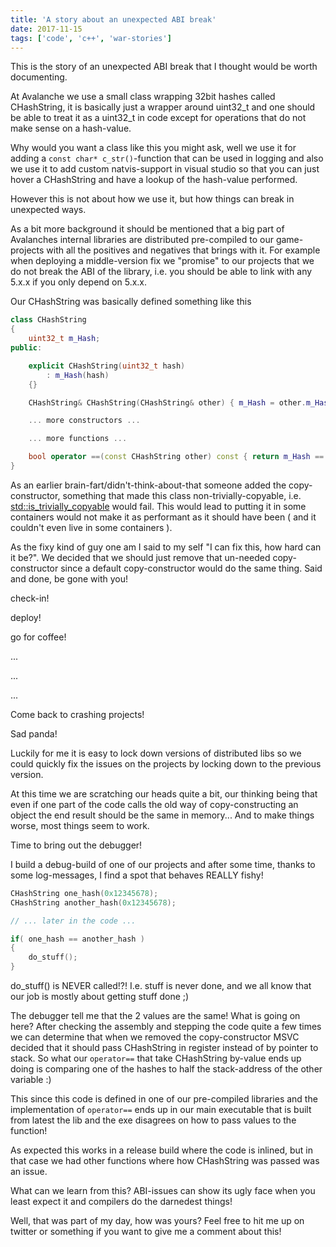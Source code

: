 ```yaml
---
title: 'A story about an unexpected ABI break'
date: 2017-11-15
tags: ['code', 'c++', 'war-stories']
---
```


This is the story of an unexpected ABI break that I thought would be worth documenting.

At Avalanche we use a small class wrapping 32bit hashes called CHashString, it is basically just a wrapper around
uint32_t and one should be able to treat it as a uint32_t in code except for operations that do not make sense on a hash-value.

Why would you want a class like this you might ask, well we use it for adding a `const char* c_str()`-function that can be
used in logging and also we use it to add custom natvis-support in visual studio so that you can just hover a CHashString
and have a lookup of the hash-value performed.

However this is not about how we use it, but how things can break in unexpected ways.

As a bit more background it should be mentioned that a big part of Avalanches internal libraries are distributed pre-compiled
to our game-projects with all the positives and negatives that brings with it. For example when deploying a middle-version fix
we "promise" to our projects that we do not break the ABI of the library, i.e. you should  be able to link with any 5.x.x if you
only depend on 5.x.x.

Our CHashString was basically defined something like this

```c++
class CHashString
{
    uint32_t m_Hash;
public:

    explicit CHashString(uint32_t hash)
        : m_Hash(hash)
    {}

    CHashString& CHashString(CHashString& other) { m_Hash = other.m_Hash; }

    ... more constructors ...

    ... more functions ...

    bool operator ==(const CHashString other) const { return m_Hash == other.m_Hash; }
}
```

As an earlier brain-fart/didn't-think-about-that someone added the copy-constructor, something that made this class non-trivially-copyable,
i.e. [std::is_trivially_copyable](http://en.cppreference.com/w/cpp/types/is_trivially_copyable) would fail.
This would lead to putting it in some containers would not make it as performant as it should have been ( and it couldn't even live in some containers ).

As the fixy kind of guy one am I said to my self "I can fix this, how hard can it be?". We decided that we should just remove that un-needed
copy-constructor since a default copy-constructor would do the same thing. Said and done, be gone with you!

check-in!

deploy!

go for coffee!

...

...

...

Come back to crashing projects!

Sad panda!

Luckily for me it is easy to lock down versions of distributed libs so we could quickly fix the issues on the projects by locking down to the 
previous version.

At this time we are scratching our heads quite a bit, our thinking being that even if one part of the code calls the old way of copy-constructing
an object the end result should be the same in memory... And to make things worse, most things seem to work.

Time to bring out the debugger!

I build a debug-build of one of our projects and after some time, thanks to some log-messages, I find a spot that behaves REALLY fishy!

```c++
CHashString one_hash(0x12345678);
CHashString another_hash(0x12345678);

// ... later in the code ...

if( one_hash == another_hash )
{
    do_stuff();
}
```

do_stuff() is NEVER called!?! I.e. stuff is never done, and we all know that our job is mostly about getting stuff done ;) 

The debugger tell me that the 2 values are the same! What is going on here?
After checking the assembly and stepping the code quite a few times we can determine that when we removed the copy-constructor MSVC decided
that it should pass CHashString in register instead of by pointer to stack. So what our `operator==` that take CHashString by-value ends up doing is 
comparing one of the hashes to half the stack-address of the other variable :)

This since this code is defined in one of our pre-compiled libraries and the implementation of `operator==` ends up in our main executable that
is built from latest the lib and the exe disagrees on how to pass values to the function!

As expected this works in a release build where the code is inlined, but in that case we had other functions where how CHashString was passed was an issue.

What can we learn from this? ABI-issues can show its ugly face when you least expect it and compilers do the darnedest things!

Well, that was part of my day, how was yours? Feel free to hit me up on twitter or something if you want to give me a comment about this!

